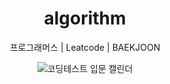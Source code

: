 <div align="center"> 
<h1>  algorithm </h1> 
프로그래머스 | Leatcode | BAEKJOON

  ![코딩테스트 입문 캘린더](https://github.com/Y0ngKun/algorithm/assets/28776573/783cd07c-1789-4e6a-9bfa-8865d73ab9b7)
</div>
